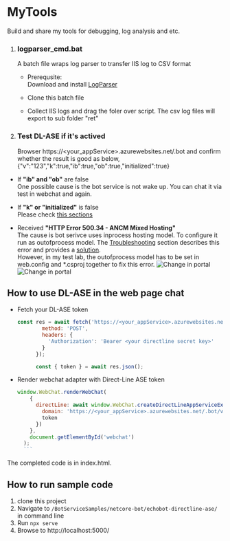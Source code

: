 # MyTools
Build and share my tools for debugging, log analysis and etc.

1. ### logparser_cmd.bat
    A batch file wraps log parser to transfer IIS log to CSV format

    - Prerequsite:  
      Download and install [LogParser](https://www.microsoft.com/en-us/download/details.aspx?id=24659)
    
    - Clone this batch file
    - Collect IIS logs and drag the foler over script. The csv log files will export to sub folder "ret"
      

1. ### Test DL-ASE if it's actived

    Browser https://<your_appService>.azurewebsites.net/.bot and confirm whether the result is good as below,  
{"v":"123","k":true,"ib":true,"ob":true,"initialized":true}  

- If **"ib" and "ob"** are false  
    One possible cause is the bot service is not wake up. You can chat it via test in webchat and again.
- If **"k" or "initialized"** is false  
    Please check [this sections](https://docs.microsoft.com/en-us/azure/bot-service/bot-service-channel-directline-extension-net-bot?view=azure-bot-service-4.0#confirm-direct-line-app-extension-and-the-bot-are-configured)

- Received **"HTTP Error 500.34 - ANCM Mixed Hosting"**  
    The cause is bot serivce uses inprocess hosting model. To configure it run as outofprocess model. The [Troubleshooting](https://docs.microsoft.com/en-us/azure/bot-service/bot-service-channel-directline-extension-net-bot?view=azure-bot-service-4.0#troubleshooting) section describes this error and provides a [solution](https://docs.microsoft.com/en-us/aspnet/core/host-and-deploy/aspnet-core-module?view=aspnetcore-3.1&preserve-view=true#out-of-process-hosting-model).  
    However, in my test lab, the outofprocess model has to be set in web.config and *.csproj together to fix this error.
    ![Change in portal](./Images/netcore_csproj.png "enable websocket")
    ![Change in portal](./Images/netcore_webconfig.png "enable websocket")

## How to use DL-ASE in the web page chat

- Fetch your DL-ASE token

    ```js
    const res = await fetch('https://<your_appService>.azurewebsites.net/.bot/v3/directline/tokens/generate', {
            method: 'POST',
            headers: {
              'Authorization': 'Bearer <your directline secret key>'
            }
          });

          const { token } = await res.json();
    ```

- Render webchat adapter with Direct-Line ASE token

    ```js
    window.WebChat.renderWebChat(
        {
          directLine: await window.WebChat.createDirectLineAppServiceExtension({
            domain: 'https://<your_appService>.azurewebsites.net/.bot/v3/directline',
            token
          })
        },
        document.getElementById('webchat')
      );
      ```

The completed code is in index.html.

## How to run sample code

1. clone this project  
1. Navigate to `/BotServiceSamples/netcore-bot/echobot-directline-ase/` in command line  
1. Run `npx serve`  
1. Browse to http://localhost:5000/